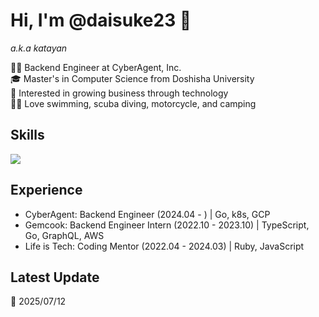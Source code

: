 # Hi, I'm @daisuke23 👋
*a.k.a katayan*

🧑‍💻 Backend Engineer at CyberAgent, Inc.<br />
🎓 Master's in Computer Science from Doshisha University<br />
🔭 Interested in growing business through technology<br />
🏊‍♂️ Love swimming, scuba diving, motorcycle, and camping

## Skills
<img src="https://skillicons.dev/icons?i=aws,discord,docker,gcp,git,github,githubactions,go,grafana,graphql,kubernetes,mysql,nestjs,javascript,notion,postgres,postman,python,redis,terraform,typescript,vscode&theme=light&perline=8" /> 

## Experience
- CyberAgent: Backend Engineer (2024.04 - ) | Go, k8s, GCP
- Gemcook: Backend Engineer Intern (2022.10 - 2023.10) | TypeScript, Go, GraphQL, AWS
- Life is Tech: Coding Mentor (2022.04 - 2024.03) | Ruby, JavaScript

## Latest Update
:date: 2025/07/12
